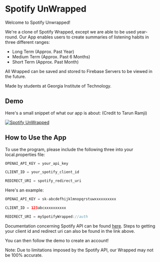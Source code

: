 # Spotify UnWrapped
Welcome to Spotify Unwrapped!

We're a clone of Spotify Wrapped, except we are able to be used year-round. 
Our App enables users to create summaries of listening habits in three different ranges:

- Long Term (Approx. Past Year)
- Medium Term (Approx. Past 6 Months)
- Short Term (Approx. Past Month)

All Wrapped can be saved and stored to Firebase Servers to be viewed in the future.

Made by students at Georgia Institute of Technology.


## Demo
Here's a small snippet of what our app is about:
(Credit to Tarun Ramji)

[![Spotify UnWrapped](https://img.youtube.com/vi/_Fh7P1hxAhg/0.jpg)](https://www.youtube.com/watch?v=_Fh7P1hxAhg)


## How to Use the App
To use the program, please include the following three into your local.properties file:


```Java
OPENAI_API_KEY = your_api_key

CLIENT_ID = your_spotify_client_id

REDIRECT_URI = spotify_redirect_uri
```


Here's an example:

```Java
OPENAI_API_KEY = sk-abcdefhijklmnopqrstuwxxxxxxxxxx

CLIENT_ID = 123abcxxxxxxxxxx

REDIRECT_URI = mySpotifyWrapped://auth
```

Documentation concerning Spotify API can be found [here](https://developer.spotify.com/documentation/web-api).
Steps to getting your client id and redirect uri can also be found in the link above.

You can then follow the demo to create an account!

Note: Due to limitations imposed by the Spotify API, our Wrapped may not be 100% accurate.
